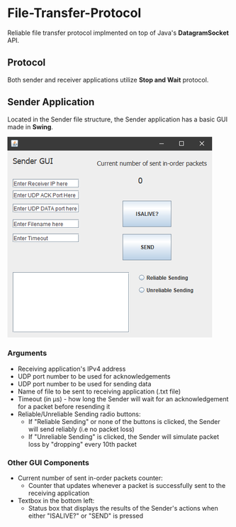# File-Transfer-Protocol
Reliable file transfer protocol implmented on top of Java's **DatagramSocket** API.

## Protocol
Both sender and receiver applications utilize **Stop and Wait** protocol.

## Sender Application
Located in the Sender file structure, the Sender application has a basic GUI made in **Swing**.

![ScreenShot](Resources/sender_gui.png)

### Arguments
* Receiving application's IPv4 address
* UDP port number to be used for acknowledgements
* UDP port number to be used for sending data
* Name of file to be sent to receiving application (.txt file)
* Timeout (in μs) - how long the Sender will wait for an acknowledgement for a packet before resending it
* Reliable/Unreliable Sending radio buttons:
  * If "Reliable Sending" or none of the buttons is clicked, the Sender will send reliably (i.e no packet loss)
  * If "Unreliable Sending" is clicked, the Sender will simulate packet loss by "dropping" every 10th packet

### Other GUI Components
* Current number of sent in-order packets counter:
  * Counter that updates whenever a packet is successfully sent to the receiving application
* Textbox in the bottom left:
  * Status box that displays the results of the Sender's actions when either "ISALIVE?" or "SEND" is pressed
